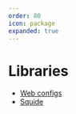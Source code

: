 ```yaml
---
order: 80
icon: package
expanded: true
---
```


# Libraries

- [Web configs](./web-configs.md)
- [Squide](./squide.md)
